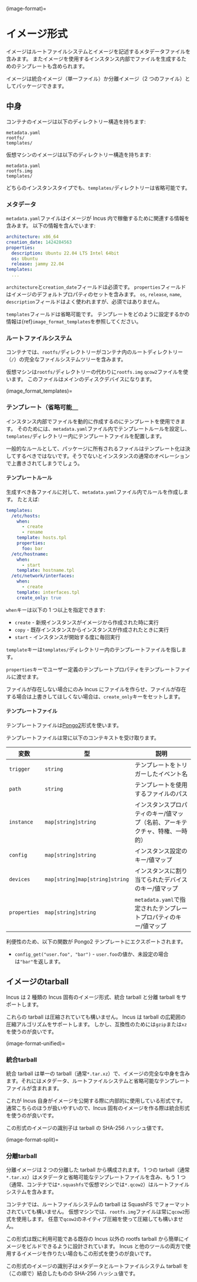 (image-format)=
# イメージ形式

イメージはルートファイルシステムとイメージを記述するメタデータファイルを含みます。
またイメージを使用するインスタンス内部でファイルを生成するためのテンプレートも含められます。

イメージは統合イメージ（単一ファイル）か分離イメージ（2 つのファイル）としてパッケージできます。

## 中身

コンテナのイメージは以下のディレクトリー構造を持ちます:

```
metadata.yaml
rootfs/
templates/
```

仮想マシンのイメージは以下のディレクトリー構造を持ちます:

```
metadata.yaml
rootfs.img
templates/
```

どちらのインスタンスタイプでも、`templates/`ディレクトリーは省略可能です。

### メタデータ

`metadata.yaml`ファイルはイメージが Incus 内で稼働するために関連する情報を含みます。
以下の情報を含んでいます:

```yaml
architecture: x86_64
creation_date: 1424284563
properties:
  description: Ubuntu 22.04 LTS Intel 64bit
  os: Ubuntu
  release: jammy 22.04
templates:
  ...
```

`architecture`と`creation_date`フィールドは必須です。
`properties`フィールドはイメージのデフォルトプロパティのセットを含みます。
`os`, `release`, `name`, `description`フィールドはよく使われますが、必須ではありません。

`templates`フィールドは省略可能です。
テンプレートをどのように設定するかの情報は{ref}`image_format_templates`を参照してください。

### ルートファイルシステム

コンテナでは、`rootfs/`ディレクトリーがコンテナ内のルートディレクトリー（`/`）の完全なファイルシステムツリーを含みます。

仮想マシンは`rootfs/`ディレクトリーの代わりに`rootfs.img` `qcow2`ファイルを使います。
このファイルはメインのディスクデバイスになります。

(image_format_templates)=
### テンプレート（省略可能＿

インスタンス内部でファイルを動的に作成するのにテンプレートを使用できます。
そのためには、`metadata.yaml`ファイル内でテンプレートルールを設定し、`templates/`ディレクトリー内にテンプレートファイルを配置します。

一般的なルールとして、パッケージに所有されるファイルはテンプレート化は決してするべきではないです。そうでないとインスタンスの通常のオペレーションで上書きされてしまうでしょう。

#### テンプレートルール

生成すべき各ファイルに対して、`metadata.yaml`ファイル内でルールを作成します。
たとえば:

```yaml
templates:
  /etc/hosts:
    when:
      - create
      - rename
    template: hosts.tpl
    properties:
      foo: bar
  /etc/hostname:
    when:
      - start
    template: hostname.tpl
  /etc/network/interfaces:
    when:
      - create
    template: interfaces.tpl
    create_only: true
```

`when`キーは以下の 1 つ以上を指定できます:

- `create` - 新規インスタンスがイメージから作成された時に実行
- `copy` - 既存インスタンスからインスタンスが作成されたときに実行
- `start` - インスタンスが開始する度に毎回実行

`template`キーは`templates/`ディレクトリー内のテンプレートファイルを指します。

`properties`キーでユーザー定義のテンプレートプロパティをテンプレートファイルに渡せます。

ファイルが存在しない場合にのみ Incus にファイルを作らせ、ファイルが存在する場合は上書きしてほしくない場合は、`create_only`キーをセットします。

#### テンプレートファイル

テンプレートファイルは[Pongo2](https://www.schlachter.tech/solutions/pongo2-template-engine/)形式を使います。

テンプレートファイルは常に以下のコンテキストを受け取ります。

| 変数           | 型                               | 説明
| -------------- | -------------------------------- | ------------------------------------------------------------------------------------- |
| `trigger`      | `string`                         | テンプレートをトリガーしたイベント名                                                  |
| `path`         | `string`                         | テンプレートを使用するファイルのパス                                                  |
| `instance`     | `map[string]string`              | インスタンスプロパティのキー/値マップ（名前、アーキテクチャ、特権、一時的）           |
| `config`       | `map[string]string`              | インスタンス設定のキー/値マップ                                                       |
| `devices`      | `map[string]map[string]string`   | インスタンスに割り当てられたデバイスのキー/値マップ                                   |
| `properties`   | `map[string]string`              | `metadata.yaml`で指定されたテンプレートプロパティのキー/値マップ                      |

利便性のため、以下の関数が Pongo2 テンプレートにエクスポートされます。

- `config_get("user.foo", "bar")` - `user.foo`の値か、未設定の場合は`"bar"`を返します。

## イメージのtarball

Incus は 2 種類の Incus 固有のイメージ形式、統合 tarball と分離 tarball をサポートします。

これらの tarball は圧縮されていても構いません。
Incus は tarball の広範囲の圧縮アルゴリズムをサポートします。
しかし、互換性のためには`gzip`または`xz`を使うのが良いです。

(image-format-unified)=
### 統合tarball

統合 tarball は単一の tarball（通常`*.tar.xz`）で、イメージの完全な中身を含みます。それにはメタデータ、ルートファイルシステムと省略可能なテンプレートファイルが含まれます。

これが Incus 自身がイメージを公開する際に内部的に使用している形式です。
通常こちらのほうが扱いやすいので、Incus 固有のイメージを作る際は統合形式を使うのが良いです。

この形式のイメージの識別子は tarball の SHA-256 ハッシュ値です。

(image-format-split)=
### 分離tarball

分離イメージは 2 つの分離した tarball から構成されます。
1 つの tarball（通常`*.tar.xz`）はメタデータと省略可能なテンプレートファイルを含み、もう 1 つ（通常、コンテナでは`*.squashfs`で仮想マシンでは`*.qcow2`）はルートファイルシステムを含みます。

コンテナでは、ルートファイルシステムの tarball は SquashFS でフォーマットされていても構いません。
仮想マシンでは、`rootfs.img`ファイルは常に`qcow2`形式を使用します。
任意で`qcow2`のネイティブ圧縮を使って圧縮しても構いません。

この形式は既に利用可能である既存の Incus 以外の rootfs tarball から簡単にイメージをビルドできるように設計されています。
Incus と他のツールの両方で使用するイメージを作りたい場合もこの形式を使うのが良いです。

この形式のイメージの識別子はメタデータとルートファイルシステム tarball を（この順で）結合したものの SHA-256 ハッシュ値です。
